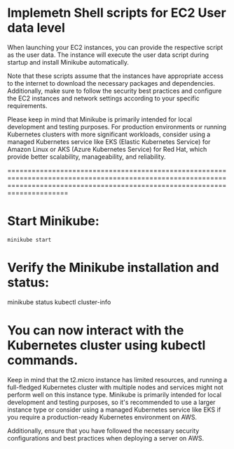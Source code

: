 
# Implemetn Shell scripts for EC2 User data level

When launching your EC2 instances, you can provide the respective script as the user data. The instance will execute the user data script during startup and install Minikube automatically.

Note that these scripts assume that the instances have appropriate access to the internet to download the necessary packages and dependencies. Additionally, make sure to follow the security best practices and configure the EC2 instances and network settings according to your specific requirements.

Please keep in mind that Minikube is primarily intended for local development and testing purposes. For production environments or running Kubernetes clusters with more significant workloads, consider using a managed Kubernetes service like EKS (Elastic Kubernetes Service) for Amazon Linux or AKS (Azure Kubernetes Service) for Red Hat, which provide better scalability, manageability, and reliability.




=================================================================================================================================================================================

#
# Start Minikube:
 
    minikube start

# Verify the Minikube installation and status:

   minikube status
   kubectl cluster-info


# You can now interact with the Kubernetes cluster using kubectl commands.

Keep in mind that the t2.micro instance has limited resources, and running a full-fledged Kubernetes cluster with multiple nodes and services might not perform well on this instance type. Minikube is primarily intended for local development and testing purposes, so it's recommended to use a larger instance type or consider using a managed Kubernetes service like EKS if you require a production-ready Kubernetes environment on AWS.

Additionally, ensure that you have followed the necessary security configurations and best practices when deploying a server on AWS.